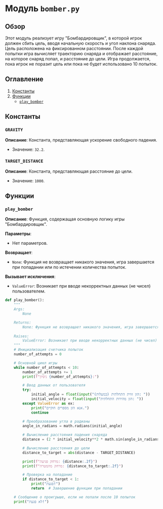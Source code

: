 # Модуль `bomber.py`

## Обзор

Этот модуль реализует игру "Бомбардировщик", в которой игрок должен сбить цель, вводя начальную скорость и угол наклона снаряда. Цель расположена на фиксированном расстоянии. После каждой попытки игра вычисляет траекторию снаряда и отображает расстояние, на которое снаряд попал, и расстояние до цели. Игра продолжается, пока игрок не поразит цель или пока не будет использовано 10 попыток.

## Оглавление

1. [Константы](#константы)
2. [Функции](#функции)
    - [`play_bomber`](#play_bomber)

## Константы

### `GRAVITY`

**Описание**: Константа, представляющая ускорение свободного падения.
- Значение: `32.2`.

### `TARGET_DISTANCE`

**Описание**: Константа, представляющая расстояние до цели.
- Значение: `1000`.

## Функции

### `play_bomber`

**Описание**: Функция, содержащая основную логику игры "Бомбардировщик".

**Параметры**:
- Нет параметров.

**Возвращает**:
- `None`: Функция не возвращает никакого значения, игра завершается при попадании или по истечении количества попыток.

**Вызывает исключения**:
- `ValueError`: Возникает при вводе некорректных данных (не чисел) пользователем.

```python
def play_bomber():
    """
    Args:
        None

    Returns:
        None: Функция не возвращает никакого значения, игра завершается при попадании или по истечении количества попыток.
    
    Raises:
        ValueError: Возникает при вводе некорректных данных (не чисел) пользователем.
    """
    # Инициализация счетчика попыток
    number_of_attempts = 0

    # Основной цикл игры
    while number_of_attempts < 10:
        number_of_attempts += 1
        print(f"ניסיון {number_of_attempts}:")

        # Ввод данных от пользователя
        try:
            initial_angle = float(input("הזן זווית התחלתית (במעלות): "))
            initial_velocity = float(input("הזן מהירות התחלתית: "))
        except ValueError as ex:
            print("אנא הזן מספרים חוקיים.")
            continue
        
        # Преобразование угла в радианы
        angle_in_radians = math.radians(initial_angle)

        # Вычисление расстояния падения снаряда
        distance = (2 * initial_velocity**2 * math.sin(angle_in_radians) * math.cos(angle_in_radians)) / GRAVITY

        # Вычисление расстояния до цели
        distance_to_target = abs(distance - TARGET_DISTANCE)

        print(f"מרחק פגיעה: {distance:.2f}")
        print(f"מרחק מהמטרה: {distance_to_target:.2f}")

        # Проверка на попадание
        if distance_to_target < 1:
            print("פגעת!")
            return  # Завершение функции при попадании

    # Сообщение о проигрыше, если не попали после 10 попыток
    print("לא פגעת!")
```